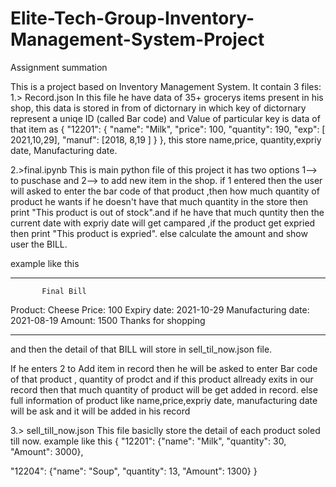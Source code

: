 # Elite-Tech-Group-Inventory-Management-System-Project
Assignment summation 

This is a project based on Inventory Management System.
It contain 3 files: 
1.> Record.json 
In this file he have data of 35+ grocerys items present in his shop, this data is stored in from of dictornary in which key of dictornary represent a uniqe ID (called Bar code) and Value of particular key is data of that item as
{ "12201": { "name": "Milk", "price": 100, "quantity": 190, "exp": [ 2021,10,29], "manuf": [2018, 8,19 ] } }, this store name,price,  quantity,expriy date, Manufacturing date.

2.>final.ipynb
This is main python file of this project it has two options 1--> to  puschase and 2--> to add new item in the shop.
if 1 entered then the user will asked to enter the bar code of that product ,then how much quantity of product he wants 
if he doesn't have that much quantity in the  store then print "This product is out of stock".and if he have that much quntity then the current date with expriy date will get campared ,if the product get expried then print "This product is expried".
else calculate the amount and show  user the BILL.

example like this
       
************************************
           Final Bill               
Product:  Cheese
Price:  100
Expiry date:  2021-10-29
Manufacturing date:  2021-08-19
Amount:  1500
        Thanks for shopping         
************************************
and then the detail of that BILL will store in sell_til_now.json file.

If he enters 2 to Add item in record
then he will be asked to enter Bar code of that product , quantity of prodct and if this product allready exits in our record then that much quantity of product will be get added in record.
else full information of product like name,price,expriy date, manufacturing date will be ask and it will be added in his record


3.> sell_till_now.json 
This file basiclly store the detail of each product soled till now.
example like this 
{
 "12201": {"name": "Milk", "quantity": 30, "Amount": 3000},

 "12204": {"name": "Soup", "quantity": 13, "Amount": 1300}
}

